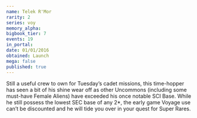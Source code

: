 ```yaml
---
name: Telek R'Mor
rarity: 2
series: voy
memory_alpha:
bigbook_tier: 7
events: 19
in_portal:
date: 01/01/2016
obtained: Launch
mega: false
published: true
---
```


Still a useful crew to own for Tuesday’s cadet missions, this time-hopper has seen a bit of his shine wear off as other Uncommons (including some must-have Female Aliens) have exceeded his once notable SCI Base. While he still possess the lowest SEC base of any 2*, the early game Voyage use can’t be discounted and he will tide you over in your quest for Super Rares.
